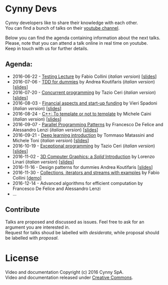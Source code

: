 # Cynny Devs

Cynny developers like to share their knowledge with each other.  
You can find a bunch of talks on their [youtube channel](https://www.youtube.com/channel/UCVIxYRbFrI0eYv6E2bxkIkw).

Below you can find the agenda containing information about the next talks.  
Please, note that you can attend a talk online in real time on youtube.  
Keep in touch with us for further details.

## Agenda:

* 2016-06-22 - [Testing Lecture](https://www.youtube.com/watch?v=BWl4r1E3CbE) by Fabio Collini (_italian version_) \[[slides](https://github.com/cynnyx/talks/raw/master/slides/20160622-testing.pdf)\]
* 2016-07-06 - [TDD for dummies](https://www.youtube.com/watch?v=cn-i6B7BGYQ) by Andrea Koutifaris (_italian version_) \[[slides](https://github.com/cynnyx/talks/raw/master/slides/20160706-TDD_for_dummies.pdf)\]
* 2016-07-20 - [Concurrent programming](https://www.youtube.com/watch?v=If4eeSkuzsA) by Tazio Ceri (_italian version_) \[[slides](https://github.com/cynnyx/talks/raw/master/slides/20160720-concurrent_programming.pdf)\]
* 2016-08-03 - [Financial aspects and start-up funding](https://www.youtube.com/watch?v=S_nYklY-EFk) by Vieri Spadoni (_italian version_) \[[slides](https://github.com/cynnyx/talks/raw/master/slides/20160803-startup_funding.pdf)\]
* 2016-08-24 - [C++: To template or not to template](https://www.youtube.com/watch?v=0G0NdjFEvWI) by Michele Caini (_italian version_) \[[slides](https://github.com/cynnyx/talks/raw/master/slides/20160824-template_metaprogramming.pdf)\]
* 2016-09-07 - [Parallel Programming Patterns](https://www.youtube.com/watch?v=uw9jGuqKDyY) by Francesco De Felice and Alessandro Lenzi (_italian version_) \[[slides](https://github.com/cynnyx/talks/raw/master/slides/20160907-parallel_programming_patterns.pdf)\]
* 2016-09-21 - [Deep learning introduction](https://www.youtube.com/watch?v=eGdo1eupKto) by Tommaso Matassini and Michele Toni (_italian version_) \[[slides](https://docs.google.com/presentation/d/1O-imWXIUSIGzFk1r1gBnK82y2zYv_c8z9ztIdx_TrXc/edit?usp=sharing)\]
* 2016-10-19 - [Exceptional programming](https://www.youtube.com/watch?v=UWkkfq8FcGI) by Tazio Ceri (_italian version_) \[[slides](https://github.com/cynnyx/talks/raw/master/slides/20161019-exception_safety.pdf)\]
* 2016-11-02 - [3D Computer Graphics: a _Solid_ Introduction](https://www.youtube.com/watch?v=oK0MVfjokI8) by Lorenzo Linari (_italian version_) \[[slides](https://github.com/cynnyx/talks/raw/master/slides/20161102-3D_Computer_Graphics_A_Solid_Introduction.pdf)\]
* 2016-11-16 - Design patterns for dummies Andrea Koutifaris \[[slides](https://github.com/cynnyx/talks/raw/master/slides/20161116-design_patterns_for_dummies.pdf)\]
* 2016-11-30 - [Collections, iterators and streams with examples](https://www.youtube.com/watch?v=ze6-2MGck_I) by Fabio Collini [[demo]](https://github.com/cynnyx/ListToStream/tree/master/app/src/main/java/com/cynny/streams)
* 2016-12-14 - Advanced algorithms for efficient computation by Francesco De Felice and Alessandro Lenzi
* ...

[//]: # "* 2016-11-02 - Seven perpendicular, red, transparent lines with blue ink by Michele Caini"

[//]: # (* 2016-10-05 - 3D graphics: an introduction by Lorenzo Linari)

[//]: # "* 2016-09-28 - Business perspectives and plans by Renato Iwersen"


## Contribute

Talks are proposed and discussed as issues. Feel free to ask for an argument you are interested in.  
Request for talks shoud be labelled with _desiderata_, while proposal should be labelled with _proposal_.

# License

Video and documentation Copyright (c) 2016 Cynny SpA.<br/>
Video and documentation released under [Creative Commons](https://github.com/cynnyx/talks/blob/master/LICENSE).
